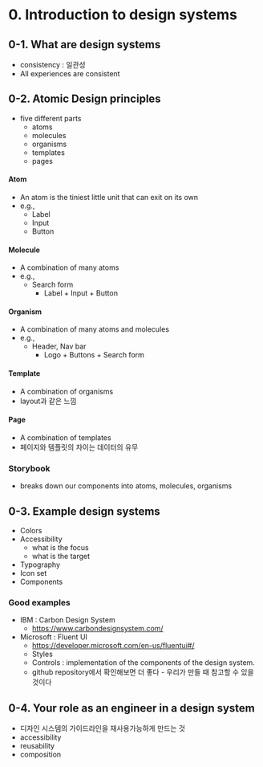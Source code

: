 # 0. Introduction to design systems

## 0-1. What are design systems

- consistency : 일관성
- All experiences are consistent

## 0-2. Atomic Design principles

- five different parts
  - atoms
  - molecules
  - organisms
  - templates
  - pages

#### Atom

- An atom is the tiniest little unit that can exit on its own
- e.g.,
  - Label
  - Input
  - Button

#### Molecule

- A combination of many atoms
- e.g.,
  - Search form
    - Label + Input + Button

#### Organism

- A combination of many atoms and molecules
- e.g.,
  - Header, Nav bar
    - Logo + Buttons + Search form

#### Template

- A combination of organisms
- layout과 같은 느낌

#### Page

- A combination of templates
- 페이지와 템플릿의 차이는 데이터의 유무

### Storybook

- breaks down our components into atoms, molecules, organisms

## 0-3. Example design systems

- Colors
- Accessibility
  - what is the focus
  - what is the target
- Typography
- Icon set
- Components

### Good examples

- IBM : Carbon Design System
  - https://www.carbondesignsystem.com/
- Microsoft : Fluent UI
  - https://developer.microsoft.com/en-us/fluentui#/
  - Styles
  - Controls : implementation of the components of the design system.
  - github repository에서 확인해보면 더 좋다 - 우리가 만들 때 참고할 수 있을 것이다

## 0-4. Your role as an engineer in a design system

- 디자인 시스템의 가이드라인을 재사용가능하게 만드는 것
- accessibility
- reusability
- composition
